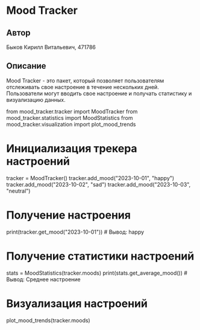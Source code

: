 # Mood Tracker

## Автор
Быков Кирилл Витальевич, 471786

## Описание
Mood Tracker - это пакет, который позволяет пользователям отслеживать свое настроение в течение нескольких дней. Пользователи могут вводить свое настроение и получать статистику и визуализацию данных.

from mood_tracker.tracker import MoodTracker
from mood_tracker.statistics import MoodStatistics
from mood_tracker.visualization import plot_mood_trends

# Инициализация трекера настроений
tracker = MoodTracker()
tracker.add_mood("2023-10-01", "happy")
tracker.add_mood("2023-10-02", "sad")
tracker.add_mood("2023-10-03", "neutral")

# Получение настроения
print(tracker.get_mood("2023-10-01"))  # Вывод: happy

# Получение статистики настроений
stats = MoodStatistics(tracker.moods)
print(stats.get_average_mood())  # Вывод: Среднее настроение

# Визуализация настроений
plot_mood_trends(tracker.moods)
